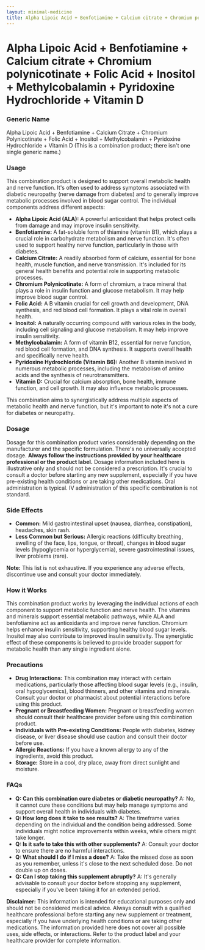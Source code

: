 ```yaml
---
layout: minimal-medicine
title: Alpha Lipoic Acid + Benfotiamine + Calcium citrate + Chromium polynicotinate + Folic Acid + Inositol + Methylcobalamin + Pyridoxine Hydrochloride + Vitamin D
---
```


# Alpha Lipoic Acid + Benfotiamine + Calcium citrate + Chromium polynicotinate + Folic Acid + Inositol + Methylcobalamin + Pyridoxine Hydrochloride + Vitamin D
### Generic Name

Alpha Lipoic Acid + Benfotiamine + Calcium Citrate + Chromium Polynicotinate + Folic Acid + Inositol + Methylcobalamin + Pyridoxine Hydrochloride + Vitamin D (This is a combination product; there isn't one single generic name.)


### Usage

This combination product is designed to support overall metabolic health and nerve function.  It's often used to address symptoms associated with diabetic neuropathy (nerve damage from diabetes) and to generally improve metabolic processes involved in blood sugar control.  The individual components address different aspects:

* **Alpha Lipoic Acid (ALA):** A powerful antioxidant that helps protect cells from damage and may improve insulin sensitivity.
* **Benfotiamine:** A fat-soluble form of thiamine (vitamin B1), which plays a crucial role in carbohydrate metabolism and nerve function.  It's often used to support healthy nerve function, particularly in those with diabetes.
* **Calcium Citrate:** A readily absorbed form of calcium, essential for bone health, muscle function, and nerve transmission.  It's included for its general health benefits and potential role in supporting metabolic processes.
* **Chromium Polynicotinate:** A form of chromium, a trace mineral that plays a role in insulin function and glucose metabolism. It may help improve blood sugar control.
* **Folic Acid:** A B vitamin crucial for cell growth and development, DNA synthesis, and red blood cell formation.  It plays a vital role in overall health.
* **Inositol:** A naturally occurring compound with various roles in the body, including cell signaling and glucose metabolism.  It may help improve insulin sensitivity.
* **Methylcobalamin:** A form of vitamin B12, essential for nerve function, red blood cell formation, and DNA synthesis.  It supports overall health and specifically nerve health.
* **Pyridoxine Hydrochloride (Vitamin B6):** Another B vitamin involved in numerous metabolic processes, including the metabolism of amino acids and the synthesis of neurotransmitters.
* **Vitamin D:** Crucial for calcium absorption, bone health, immune function, and cell growth.  It may also influence metabolic processes.

This combination aims to synergistically address multiple aspects of metabolic health and nerve function, but it's important to note it's not a cure for diabetes or neuropathy.


### Dosage

Dosage for this combination product varies considerably depending on the manufacturer and the specific formulation.  There's no universally accepted dosage.  **Always follow the instructions provided by your healthcare professional or the product label.**  Dosage information included here is illustrative only and should not be considered a prescription.  It's crucial to consult a doctor before starting any new supplement, especially if you have pre-existing health conditions or are taking other medications.  Oral administration is typical. IV administration of this specific combination is not standard.



### Side Effects

* **Common:** Mild gastrointestinal upset (nausea, diarrhea, constipation), headaches, skin rash.
* **Less Common but Serious:** Allergic reactions (difficulty breathing, swelling of the face, lips, tongue, or throat), changes in blood sugar levels (hypoglycemia or hyperglycemia),  severe gastrointestinal issues, liver problems (rare).

**Note:**  This list is not exhaustive. If you experience any adverse effects, discontinue use and consult your doctor immediately.


### How it Works

This combination product works by leveraging the individual actions of each component to support metabolic function and nerve health. The vitamins and minerals support essential metabolic pathways, while ALA and benfotiamine act as antioxidants and improve nerve function. Chromium helps enhance insulin sensitivity, supporting healthy blood sugar levels.  Inositol may also contribute to improved insulin sensitivity. The synergistic effect of these components is believed to provide broader support for metabolic health than any single ingredient alone.


### Precautions

* **Drug Interactions:** This combination may interact with certain medications, particularly those affecting blood sugar levels (e.g., insulin, oral hypoglycemics), blood thinners, and other vitamins and minerals.  Consult your doctor or pharmacist about potential interactions before using this product.
* **Pregnant or Breastfeeding Women:**  Pregnant or breastfeeding women should consult their healthcare provider before using this combination product.
* **Individuals with Pre-existing Conditions:** People with diabetes, kidney disease, or liver disease should use caution and consult their doctor before use.
* **Allergic Reactions:** If you have a known allergy to any of the ingredients, avoid this product.
* **Storage:** Store in a cool, dry place, away from direct sunlight and moisture.

### FAQs

* **Q: Can this combination cure diabetes or diabetic neuropathy?**  A: No, it cannot cure these conditions but may help manage symptoms and support overall health in individuals with diabetes.
* **Q: How long does it take to see results?** A: The timeframe varies depending on the individual and the condition being addressed.  Some individuals might notice improvements within weeks, while others might take longer.
* **Q: Is it safe to take this with other supplements?** A: Consult your doctor to ensure there are no harmful interactions.
* **Q: What should I do if I miss a dose?** A:  Take the missed dose as soon as you remember, unless it's close to the next scheduled dose. Do not double up on doses.
* **Q: Can I stop taking this supplement abruptly?** A: It's generally advisable to consult your doctor before stopping any supplement, especially if you've been taking it for an extended period.


**Disclaimer:** This information is intended for educational purposes only and should not be considered medical advice.  Always consult with a qualified healthcare professional before starting any new supplement or treatment, especially if you have underlying health conditions or are taking other medications.  The information provided here does not cover all possible uses, side effects, or interactions.  Refer to the product label and your healthcare provider for complete information.
